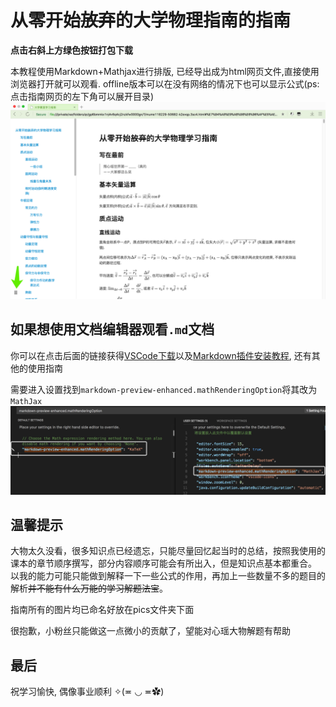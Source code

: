 # 从零开始~~放弃~~的大学物理指南的指南

**点击右斜上方绿色按钮打包下载**

本教程使用Markdown+Mathjax进行排版, 已经导出成为html网页文件,直接使用浏览器打开就可以观看. offline版本可以在没有网络的情况下也可以显示公式(ps: 点击指南网页的左下角可以展开目录)
![目录](instructions/目录.png)

## 如果想使用文档编辑器观看`.md`文档

你可以在点击后面的链接获得[VSCode下载](https://code.visualstudio.com)以及[Markdown插件安装教程](https://shd101wyy.github.io/markdown-preview-enhanced/#/zh-cn/vscode-installation), 还有其他的使用指南

需要进入设置找到`markdown-preview-enhanced.mathRenderingOption`将其改为`MathJax`
![修改](instructions/修改.png)

## 温馨提示

大物太久没看，很多知识点已经遗忘，只能尽量回忆起当时的总结，按照我使用的课本的章节顺序撰写，部分内容顺序可能会有所出入，但是知识点基本都重合。
以我的能力可能只能做到解释一下一些公式的作用，再加上一些数量不多的题目的解析~~并不能有什么万能的学习解题法宝~~。

指南所有的图片均已命名好放在pics文件夹下面

很抱歉，小粉丝只能做这一点微小的贡献了，望能对心瑶大物解题有帮助

## 最后

祝学习愉快, 偶像事业顺利 ✧(≖ ◡ ≖✿)
